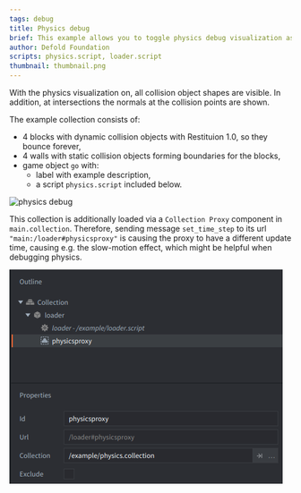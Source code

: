 ```yaml
---
tags: debug
title: Physics debug
brief: This example allows you to toggle physics debug visualization as well as changing the time step so the simulation runs at one tenth of the speed.
author: Defold Foundation
scripts: physics.script, loader.script
thumbnail: thumbnail.png
---
```


With the physics visualization on, all collision object shapes are visible. In addition, at intersections the normals at the collision points are shown.

The example collection consists of:
- 4 blocks with dynamic collision objects with Restituion 1.0, so they bounce forever,
- 4 walls with static collision objects forming boundaries for the blocks,
- game object `go` with:
  - label with example description,
  - a script `physics.script` included below.

![physics debug](physics.png)

This collection is additionally loaded via a `Collection Proxy` component in `main.collection`. Therefore, sending message `set_time_step` to its url `"main:/loader#physicsproxy"` is causing the proxy to have a different update time, causing e.g. the slow-motion effect, which might be helpful when debugging physics.

![collection proxy](collectionproxy.png)